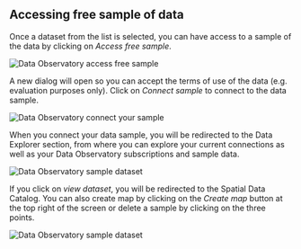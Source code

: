 ## Accessing free sample of data

Once a dataset from the list is selected, you can have access to a sample of the data by clicking on *Access free sample*.

![Data Observatory access free sample](/img/cloud-native-workspace/data-observatory/do-private-access-free-sample.png)

A new dialog will open so you can accept the terms of use of the data (e.g. evaluation purposes only). Click on *Connect sample* to connect to the data sample. 

![Data Observatory connect your sample](/img/cloud-native-workspace/data-observatory/do-connect-your-private-sample.png)

When you connect your data sample, you will be redirected to the Data Explorer section, from where you can explore your current connections as well as your Data Observatory subscriptions and sample data.

![Data Observatory sample dataset](/img/cloud-native-workspace/data-observatory/do-private-sample-dataset.png)

If you click on *view dataset*, you will be redirected to the Spatial Data Catalog. You can also create map by clicking on the *Create map* button at the top right of the screen or delete a sample by clicking on the three points.

![Data Observatory sample dataset](/img/cloud-native-workspace/data-observatory/do-private-sample-delete.png)

